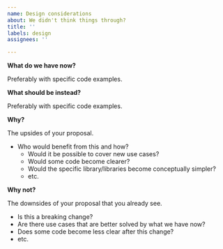 ```yaml
---
name: Design considerations
about: We didn't think things through?
title: ''
labels: design
assignees: ''

---
```


<!--
This is a place for issue reports that are not exactly bugs (wrong unintentional behavior) but for our libraries in the SDK behaving suboptimally (though this could have been intentional).

**Double-check**

* If the behavior is strange, surprising, and undocumented, it could be a good idea to file a "Bug report" instead.
* Is this still relevant with the latest version of the library? We could have changed this already.
* Maybe there are good reasons for the existing behavior. Please try searching for existing discussions of the problem.
* Are you using the right abstraction? Consider asking on [Discussions](https://github.com/kryptokrona/kryptokrona-kotlin-sdk/discussions). Maybe your need is better solved by some other abstraction entirely.

-->

**What do we have now?**

Preferably with specific code examples.

**What should be instead?**

Preferably with specific code examples.

**Why?**

The upsides of your proposal.
* Who would benefit from this and how?
  - Would it be possible to cover new use cases?
  - Would some code become clearer?
  - Would the specific library/libraries become conceptually simpler?
  - etc.

**Why not?**

The downsides of your proposal that you already see.
* Is this a breaking change?
* Are there use cases that are better solved by what we have now?
* Does some code become less clear after this change?
* etc.